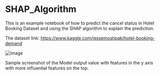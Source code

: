 # SHAP_Algorithm
This is an example notebook of how to predict the cancel status in Hotel Booking Dataset and using the SHAP algorithm to explain the prediction.

The dataset link: https://www.kaggle.com/jessemostipak/hotel-booking-demand

![image](https://user-images.githubusercontent.com/43017632/148674268-3b225e1d-1925-4c37-8c22-c4b02f6dd53f.png)

Sample screenshot of the Model output value with features in the y axis with more influential features on the top.

